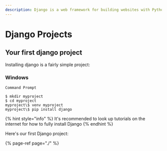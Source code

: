 ```yaml
---
description: Django is a web framework for building websites with Python & HTML
---
```


# Django Projects

## Your first django project

Installing django is a fairly simple project:

### Windows 

`Command Prompt`

```
$ mkdir myproject
$ cd myproject
myproject\$ venv myproject
myproject\$ pip install django
```

{% hint style="info" %}
It's recommended to look up tutorials on the internet for how to fully install Django
{% endhint %}

Here's our first Django project:

{% page-ref page="./" %}



